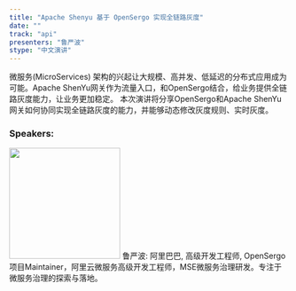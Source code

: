 ```yaml
---
title: "Apache Shenyu 基于 OpenSergo 实现全链路灰度"
date: "" 
track: "api"
presenters: "鲁严波"
stype: "中文演讲"
---
```

微服务(MicroServices) 架构的兴起让大规模、高并发、低延迟的分布式应用成为可能。Apache ShenYu网关作为流量入口，和OpenSergo结合，给业务提供全链路灰度能力，让业务更加稳定。
本次演讲将分享OpenSergo和Apache ShenYu网关如何协同实现全链路灰度的能力，并能够动态修改灰度规则、实时灰度。
 ### Speakers: 
 <img src="images/speaker/1179.png" width="200" />
 鲁严波: 阿里巴巴, 高级开发工程师, OpenSergo项目Maintainer，阿里云微服务高级开发工程师，MSE微服务治理研发。专注于微服务治理的探索与落地。
 